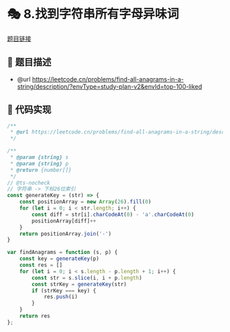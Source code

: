 # 🎭 8.找到字符串所有字母异味词

[题目链接](https://leetcode.cn/problems/find-all-anagrams-in-a-string/description/?envType=study-plan-v2&envId=top-100-liked)

## 📌 题目描述
* @url https://leetcode.cn/problems/find-all-anagrams-in-a-string/description/?envType=study-plan-v2&envId=top-100-liked

## 📑 代码实现
```typescript
/**
 * @url https://leetcode.cn/problems/find-all-anagrams-in-a-string/description/?envType=study-plan-v2&envId=top-100-liked
 */

/**
 * @param {string} s
 * @param {string} p
 * @return {number[]}
 */
// @ts-nocheck
// 字符串 -> 下标26位索引
const generateKey = (str) => {
    const positionArray = new Array(26).fill(0)
    for (let i = 0; i < str.length; i++) {
        const diff = str[i].charCodeAt(0) - 'a'.charCodeAt(0)
        positionArray[diff]++
    }
    return positionArray.join('-')
}

var findAnagrams = function (s, p) {
    const key = generateKey(p)
    const res = []
    for (let i = 0; i < s.length - p.length + 1; i++) {
        const str = s.slice(i, i + p.length)
        const strKey = generateKey(str)
        if (strKey === key) {
            res.push(i)
        }
    }
    return res
};
```
